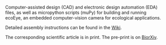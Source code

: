 Computer-assisted design (CAD) and electronic design automation (EDA) files, as well as micropython scripts (muPy) for building and running ecoEye, an embedded computer-vision camera for ecological applications.

Detailed assembly instructions can be found in the [Wiki](https://github.com/SAT-Lab-GitHub/ecoEye-open/wiki).

The corresponding scientific article is in print. The pre-print is on [BiorXiv](https://www.biorxiv.org/content/10.1101/2023.07.26.550656v1).
